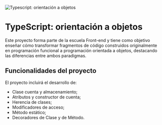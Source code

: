 ![Typescript: orientación a objetos]("./typescript-orientacion-objetos.webp")

# TypeScript: orientación a objetos

Este proyecto forma parte de la escuela Front-end y tiene como objetivo enseñar cómo transformar fragmentos de código construidos originalmente en programación funcional a programación orientada a objetos, destacando las diferencias entre ambos paradigmas.

## Funcionalidades del proyecto

El proyecto incluirá el desarrollo de:

- Clase cuenta y almacenamiento;
- Atributos y constructor de cuenta;
- Herencia de clases;
- Modificadores de acceso;
- Método estático;
- Decoradores de Clase y de Método.
